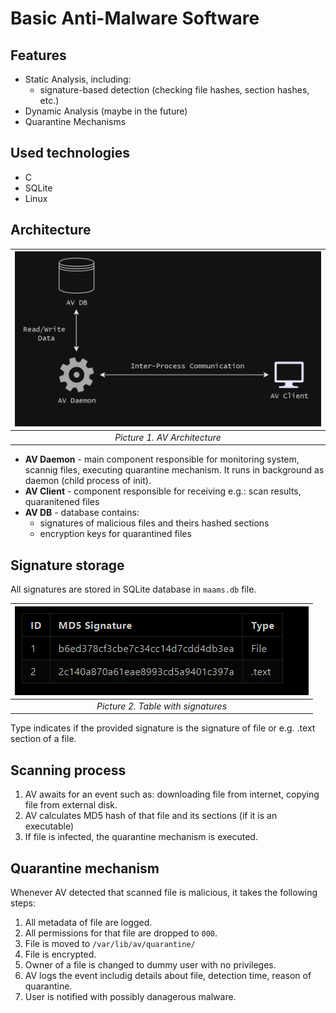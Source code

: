 # **Basic Anti-Malware Software**


## **Features**

* Static Analysis, including:
  * signature-based detection (checking file hashes, section hashes, etc.)
* Dynamic Analysis (maybe in the future)
* Quarantine Mechanisms

## **Used technologies**

* C
* SQLite
* Linux

## **Architecture**

| ![](av.png) |
|:--:| 
| *Picture 1. AV Architecture* |


* **AV Daemon** - main component responsible for monitoring system, scannig files, executing quarantine mechanism. It runs in background as daemon (child process of init).
* **AV Client** - component responsible for receiving e.g.: scan results, quaranitened files 
* **AV DB** - database contains: 
   * signatures of malicious files and theirs hashed sections
   * encryption keys for quarantined files


## **Signature storage**

All signatures are stored in SQLite database in `maams.db` file.

|![](table.png)|
|:--:| 
| *Picture 2. Table with signatures* |

Type indicates if the provided signature is the signature of file or e.g. .text section of a file.

## **Scanning process**

1. AV awaits for an event such as: downloading file from internet, copying file from external disk.
2. AV calculates MD5 hash of that file and its sections (if it is an executable)
3. If file is infected, the quarantine mechanism is executed.


## **Quarantine mechanism**

Whenever AV detected that scanned file is malicious, it takes the following steps:
1. All metadata of file are logged.
1. All permissions for that file are dropped to `000`. 
2. File is moved to `/var/lib/av/quarantine/`
3. File is encrypted.
4. Owner of a file is changed to dummy user with no privileges.
5. AV logs the event includig details about file, detection time, reason of quarantine.
6. User is notified with possibly danagerous malware.



